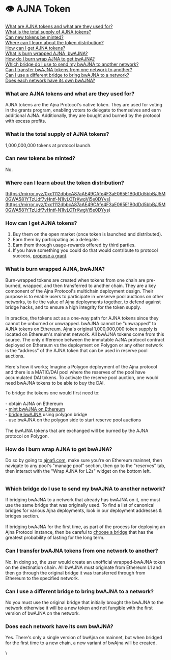 # 👁️ AJNA Token

[What are AJNA tokens and what are they used for?](ajna-token.md#what-are-ajna-tokens-and-what-are-they-used-for)\
[What is the total supply of AJNA tokens?](ajna-token.md#what-is-the-total-supply-of-ajna-tokens)\
[Can new tokens be minted?](ajna-token.md#can-new-tokens-be-minted)\
[Where can I learn about the token distribution?](ajna-token.md#where-can-i-learn-about-the-token-distribution)\
[How can I get AJNA tokens?](ajna-token.md#how-can-i-get-ajna-tokens)\
[What is burn wrapped AJNA, bwAJNA?](ajna-token.md#what-is-burn-wrapped-ajna-bwajna)\
[How do I burn wrap AJNA to get bwAJNA?](ajna-token.md#how-do-i-burn-wrap-ajna-to-get-bwajna)\
[Which bridge do I use to send my bwAJNA to another network?](ajna-token.md#which-bridge-do-i-use-to-send-my-bwajna-to-another-network)\
[Can I transfer bwAJNA tokens from one network to another?](ajna-token.md#can-i-transfer-bwajna-tokens-from-one-network-to-another)\
[Can I use a different bridge to bring bwAJNA to a network?](ajna-token.md#can-i-use-a-different-bridge-to-bring-bwajna-to-a-network)\
[Does each network have its own bwAJNA?](ajna-token.md#does-each-network-have-its-own-bwajna)

### What are AJNA tokens and what are they used for?

AJNA tokens are the Ajna Protocol's native token. They are used for voting in the grants program, enabling voters to delegate to themselves and earn additional AJNA. Additionally, they are bought and burned by the protocol with excess profits.

### What is the total supply of AJNA tokens?

1,000,000,000 tokens at protocol launch.

### Can new tokens be minted?

No.

### Where can I learn about the token distribution?

[https://mirror.xyz/0xc1112dbbcA87aAE49CAfe4F3aE065E1B0dDd5bbB/J5M0GWA581YTzUdf7vHntf-N1IvLOTrKwgVi5e0DYys](https://mirror.xyz/0xc1112dbbcA87aAE49CAfe4F3aE065E1B0dDd5bbB/J5M0GWA581YTzUdf7vHntf-N1IvLOTrKwgVi5e0DYys)

### How can I get AJNA tokens?

1. Buy them on the open market (once token is launched and distributed).
2. Earn them by participating as a delegate.
3. Earn them through usage-rewards offered by third parties.
4. If you have something you could do that would contribute to protocol success, [propose a grant](https://forum.ajna.finance/).

### What is burn wrapped AJNA, bwAJNA?

Burn-wrapped tokens are created when tokens from one chain are pre-burned, wrapped, and then transferred to another chain. They are a key component of the Ajna Protocol's multichain deployment design. Their purpose is to enable users to participate in =reserve pool auctions on other networks, to tie the value of Ajna deployments together, to defend against bridge hacks, and to ensure a high integrity for the token supply.\
\
In practice, the tokens act as a one-way path for AJNA tokens since they cannot be unburned or unwrapped. bwAJNA cannot be "unwrapped" to AJNA tokens on Ethereum. Ajna's original 1,000,000,000 token supply is located on Ethereum's mainnet network. All bwAJNA tokens come from this source. The only difference between the immutable AJNA protocol contract deployed on Ethereum vs the deployment on Polygon or any other network is the “address” of the AJNA token that can be used in reserve pool auctions.\
\
Here's how it works; Imagine a Polygon deployment of the Ajna protocol and there is a MATIC/DAI pool where the reserves of the pool have accumulated DAI tokens. To activate the reserve pool auction, one would need bwAJNA tokens to be able to buy the DAI.

To bridge the tokens one would first need to:\
\
\- obtain AJNA on Ethereum\
\- [mint bwAJNA on Ethereum](ajna-token.md#how-do-i-burn-wrap-ajna-to-get-bwajna)\
\- [bridge bwAJNA](ajna-token.md#which-bridge-do-i-use-to-send-my-bwajna-to-another-network) using polygon bridge\
\- use bwAJNA on the polygon side to start reserve pool auctions\
\
The bwAJNA tokens that are exchanged will be burned by the AJNA protocol on Polygon.

### How do I burn wrap AJNA to get bwAJNA?

Do so by going to [ajnafi.com](https://www.ajnafi.com), make sure you're on Ethereum mainnet, then navigate to any pool's "manage pool" section, then go to the "reserves" tab, then interact with the "Wrap AJNA for L2s" widget on the bottom left.

<figure><img src="https://lh7-us.googleusercontent.com/kFlR7WtT1lC6xgYFYO7LlNFjqhI8tQ9VS7m4hc3VTyCLA_crNz-G1RixA9meMoPKCse1TLmGJfU2ajKYXigLUNUZlgR3BtUsYBMvzgM-tNLw_mm5FXo-itINmZ4BhThlPQoHu0DUoTHOsKx0oKY1L3Q" alt=""><figcaption></figcaption></figure>

### Which bridge do I use to send my bwAJNA to another network?

If bridging bwAJNA to a network that already has bwAJNA on it, one must use the same bridge that was originally used. To find a list of canonical bridges for various Ajna deployments, look in our deployment addresses & bridges section.\
\
If bridging bwAJNA for the first time, as part of the process for deploying an Ajna Protocol instance, then be careful to [choose a bridge](https://l2beat.com/bridges/summary) that has the greatest probability of lasting for the long term.

### Can I transfer bwAJNA tokens from one network to another?

No. In doing so, the user would create an unofficial wrapped-bwAJNA token on the destination chain. All bwAJNA must originate from Ethereum L1 and then go through the original bridge it was transferred through from Ethereum to the specified network.

### Can I use a different bridge to bring bwAJNA to a network?

No you must use the original bridge that initially brought the bwAJNA to the network otherwise it will be a new token and not fungible with the first version of bwAJNA on the network.

### Does each network have its own bwAJNA?

Yes. There's only a single version of bwAjna on mainnet, but when bridged for the first time to a new chain, a new variant of bwAjna will be created.

\
